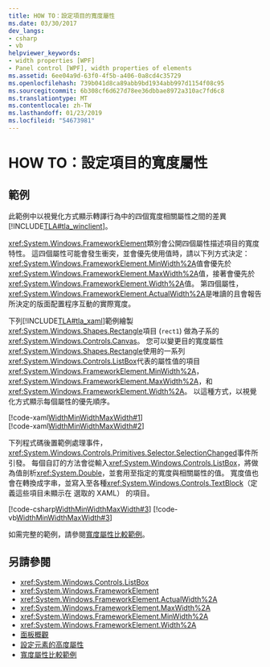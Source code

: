 ```yaml
---
title: HOW TO：設定項目的寬度屬性
ms.date: 03/30/2017
dev_langs:
- csharp
- vb
helpviewer_keywords:
- width properties [WPF]
- Panel control [WPF], width properties of elements
ms.assetid: 6ee04a9d-63f0-4f5b-a406-0a8cd4c35729
ms.openlocfilehash: 739b041d8ca89abb9bd1934abb997d1154f08c95
ms.sourcegitcommit: 6b308cf6d627d78ee36dbbae8972a310ac7fd6c8
ms.translationtype: MT
ms.contentlocale: zh-TW
ms.lasthandoff: 01/23/2019
ms.locfileid: "54673981"
---
```

# <a name="how-to-set-the-width-properties-of-an-element"></a>HOW TO：設定項目的寬度屬性
## <a name="example"></a>範例  
 此範例中以視覺化方式顯示轉譯行為中的四個寬度相關屬性之間的差異[!INCLUDE[TLA#tla_winclient](../../../../includes/tlasharptla-winclient-md.md)]。  
  
 <xref:System.Windows.FrameworkElement>類別會公開四個屬性描述項目的寬度特性。 這四個屬性可能會發生衝突，並會優先使用值時，請以下列方式決定：<xref:System.Windows.FrameworkElement.MinWidth%2A>值會優先於<xref:System.Windows.FrameworkElement.MaxWidth%2A>值，接著會優先於<xref:System.Windows.FrameworkElement.Width%2A>值。 第四個屬性，<xref:System.Windows.FrameworkElement.ActualWidth%2A>是唯讀的且會報告所決定的版面配置程序互動的實際寬度。  
  
 下列[!INCLUDE[TLA#tla_xaml](../../../../includes/tlasharptla-xaml-md.md)]範例繪製<xref:System.Windows.Shapes.Rectangle>項目 (`rect1`) 做為子系的<xref:System.Windows.Controls.Canvas>。 您可以變更目的寬度屬性<xref:System.Windows.Shapes.Rectangle>使用的一系列<xref:System.Windows.Controls.ListBox>代表的屬性值的項目<xref:System.Windows.FrameworkElement.MinWidth%2A>， <xref:System.Windows.FrameworkElement.MaxWidth%2A>，和<xref:System.Windows.FrameworkElement.Width%2A>。 以這種方式，以視覺化方式顯示每個屬性的優先順序。  
  
 [!code-xaml[WidthMinWidthMaxWidth#1](../../../../samples/snippets/csharp/VS_Snippets_Wpf/WidthMinWidthMaxWidth/CSharp/Window1.xaml#1)]  
[!code-xaml[WidthMinWidthMaxWidth#2](../../../../samples/snippets/csharp/VS_Snippets_Wpf/WidthMinWidthMaxWidth/CSharp/Window1.xaml#2)]  
  
 下列程式碼後置範例處理事件，<xref:System.Windows.Controls.Primitives.Selector.SelectionChanged>事件所引發。 每個自訂的方法會從輸入<xref:System.Windows.Controls.ListBox>，將做為值剖析<xref:System.Double>，並套用至指定的寬度與相關屬性的值。 寬度值也會在轉換成字串，並寫入至各種<xref:System.Windows.Controls.TextBlock>（定義這些項目未顯示在 選取的 XAML） 的項目。  
  
 [!code-csharp[WidthMinWidthMaxWidth#3](../../../../samples/snippets/csharp/VS_Snippets_Wpf/WidthMinWidthMaxWidth/CSharp/Window1.xaml.cs#3)]
 [!code-vb[WidthMinWidthMaxWidth#3](../../../../samples/snippets/visualbasic/VS_Snippets_Wpf/WidthMinWidthMaxWidth/VisualBasic/Window1.xaml.vb#3)]  
  
 如需完整的範例，請參閱[寬度屬性比較範例](https://go.microsoft.com/fwlink/?LinkID=160050)。  
  
## <a name="see-also"></a>另請參閱
- <xref:System.Windows.Controls.ListBox>
- <xref:System.Windows.FrameworkElement>
- <xref:System.Windows.FrameworkElement.ActualWidth%2A>
- <xref:System.Windows.FrameworkElement.MaxWidth%2A>
- <xref:System.Windows.FrameworkElement.MinWidth%2A>
- <xref:System.Windows.FrameworkElement.Width%2A>
- [面板概觀](../../../../docs/framework/wpf/controls/panels-overview.md)
- [設定元素的高度屬性](../../../../docs/framework/wpf/controls/how-to-set-the-height-properties-of-an-element.md)
- [寬度屬性比較範例](https://go.microsoft.com/fwlink/?LinkID=160050)
